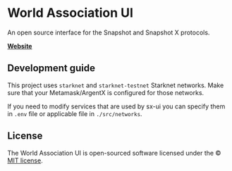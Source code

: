 # World Association UI

An open source interface for the Snapshot and Snapshot X protocols.

**[Website](https://worldassociation.org)**

## Development guide

This project uses `starknet` and `starknet-testnet` Starknet networks. Make sure that your Metamask/ArgentX is
configured for those networks.

If you need to modify services that are used by sx-ui you can specify them in `.env` file or applicable
file in `./src/networks`.

## License

The World Association UI is open-sourced software licensed under the © [MIT license](LICENSE).
